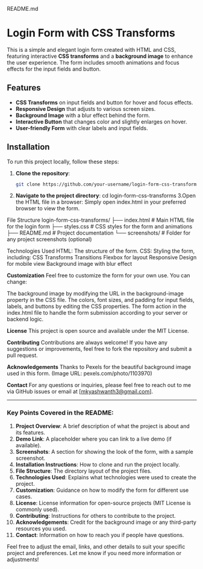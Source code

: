 README.md

# Login Form with CSS Transforms

This is a simple and elegant login form created with HTML and CSS, featuring interactive **CSS transforms** and a **background image** to enhance the user experience. The form includes smooth animations and focus effects for the input fields and button.

## Features

- **CSS Transforms** on input fields and button for hover and focus effects.
- **Responsive Design** that adjusts to various screen sizes.
- **Background Image** with a blur effect behind the form.
- **Interactive Button** that changes color and slightly enlarges on hover.
- **User-friendly Form** with clear labels and input fields.


## Installation

To run this project locally, follow these steps:

1. **Clone the repository**:
   ```bash
   git clone https://github.com/your-username/login-form-css-transforms.git
2. **Navigate to the project directory**:
   cd login-form-css-transforms
3.Open the HTML file in a browser: Simply open index.html in your preferred browser to view the form.

File Structure
login-form-css-transforms/
├── index.html         # Main HTML file for the login form
├── styles.css         # CSS styles for the form and animations
├── README.md          # Project documentation
└── screenshots/        # Folder for any project screenshots (optional)


Technologies Used
HTML: The structure of the form.
CSS: Styling the form, including:
CSS Transforms
Transitions
Flexbox for layout
Responsive Design for mobile view
Background image with blur effect

**Customization**
Feel free to customize the form for your own use. You can change:

The background image by modifying the URL in the background-image property in the CSS file.
The colors, font sizes, and padding for input fields, labels, and buttons by editing the CSS properties.
The form action in the index.html file to handle the form submission according to your server or backend logic.


**License**
This project is open source and available under the MIT License.

**Contributing**
Contributions are always welcome! If you have any suggestions or improvements, feel free to fork the repository and submit a pull request.

**Acknowledgements**
Thanks to Pexels for the beautiful background image used in this form.
(Image URL: pexels.com/photo/1103970)

**Contact**
For any questions or inquiries, please feel free to reach out to me via GitHub issues or email at [mkyashwanth3@gmail.com].


---

### Key Points Covered in the README:

1. **Project Overview**: A brief description of what the project is about and its features.
2. **Demo Link**: A placeholder where you can link to a live demo (if available).
3. **Screenshots**: A section for showing the look of the form, with a sample screenshot.
4. **Installation Instructions**: How to clone and run the project locally.
5. **File Structure**: The directory layout of the project files.
6. **Technologies Used**: Explains what technologies were used to create the project.
7. **Customization**: Guidance on how to modify the form for different use cases.
8. **License**: License information for open-source projects (MIT License is commonly used).
9. **Contributing**: Instructions for others to contribute to the project.
10. **Acknowledgements**: Credit for the background image or any third-party resources you used.
11. **Contact**: Information on how to reach you if people have questions.

Feel free to adjust the email, links, and other details to suit your specific project and preferences. Let me know if you need more information or adjustments!
